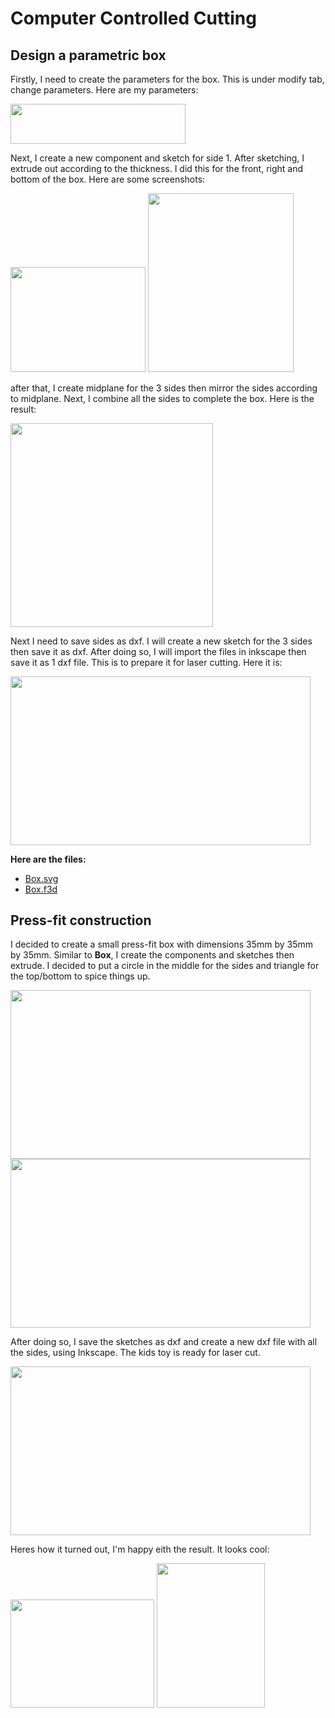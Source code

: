 # Computer Controlled Cutting

## Design a parametric box

Firstly, I need to create the parameters for the box. This is under modify tab, change parameters. Here are my parameters:

<a href="images/lasercut/box_para.png"><img src="/EP1000/images/lasercut/box_para.png" style="width:280.25px;height:63.5px;"></a>

Next, I create a new component and sketch for side 1. After sketching, I extrude out according to the thickness. I did this for the front, right and bottom of the box. Here are some screenshots:

<a href="images/lasercut/box_sketch1.png"><img src="/EP1000/images/lasercut/box_sketch1.png" style="width:215.75px;height:168.25px;"></a> <a href="images/lasercut/box_sketch2.png"><img src="/EP1000/images/lasercut/box_sketch2.png" style="width:233.5px;height:286.5px;"></a>

after that, I create midplane for the 3 sides then mirror the sides according to midplane. Next, I combine all the sides to complete the box. Here is the result:

<a href="images/lasercut/box_combine.png"><img src="/EP1000/images/lasercut/box_combine.png" style="width:324px;height:325.5px;"></a>

Next I need to save sides as dxf. I will create a new sketch for the 3 sides then save it as dxf. After doing so, I will import the files in inkscape then save it as 1 dxf file. This is to prepare it for laser cutting. Here it is:

<a href="images/lasercut/box_dxf.png"><img src="/EP1000/images/lasercut/box_dxf.png" style="width:480px;height:270px;"></a>

**Here are the files:**
- [Box.svg](/Fusion360/Box.svg)
- [Box.f3d](/Fusion360/Box.f3d)

## Press-fit construction

I decided to create a small press-fit box with dimensions 35mm by 35mm by 35mm. Similar to **Box**, I create the components and sketches then extrude. I decided to put a circle in the middle for the sides and triangle for the top/bottom to spice things up.

<a href="images/lasercut/KT_sketch.png"><img src="/EP1000/images/lasercut/KT_sketch.png" style="width:480px;height:270px;"></a> <a href="images/lasercut/KT_final.png"><img src="/EP1000/images/lasercut/KT_final.png" style="width:480px;height:270px;"></a>

After doing so, I save the sketches as dxf and create a new dxf file with all the sides, using Inkscape. The kids toy is ready for laser cut.

<a href="images/lasercut/KT_dxf.png"><img src="/EP1000/images/lasercut/KT_dxf.png" style="width:480px;height:270px;"></a>

Heres how it turned out, I'm happy eith the result. It looks cool:

<a href="images/lasercut/box1.jpg"><img src="/EP1000/images/lasercut/box1.jpg" style="width:230.4px;height:172.8px;"></a> <a href="images/lasercut/box2.jpg"><img src="/EP1000/images/lasercut/box2.jpg" style="width:172.8px;height:230.4px;"></a>
